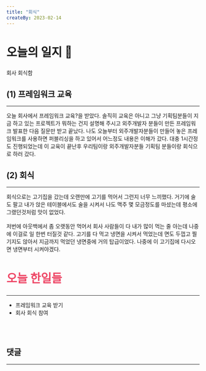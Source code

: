 ```yaml
---
title: "회식"
createBy: 2023-02-14
---
```



## <h2 style="font-size: 30px">오늘의 일지 🎪</h2>
회사 회식함


## (1) 프레임워크 교육
---
오늘 회사에서 프레임워크 교육?을 받았다. 솔직히 교육은 아니고 그냥 기획팀분들이 지금 하고 있는 프로젝트가 뭐하는 건지 설명해 주시고 외주개발자 분들이 만든 프레임워크 발표한 다음 질문만 받고 끝났다. 나도 오늘부터 외주개발자분들이 만들어 놓은 프레임워크를 사용하면 퍼블리싱을 하고 있어서 어느정도 내용은 이해가 갔다. 대충 1시간정도 진행되었는데 이 교육이 끝난후 우리팀이랑 외주개발자분들 기획팀 분들이랑 회식으로 하러 갔다.

## (2) 회식
---
회식으로는 고기집을 갔는데 오랜만에 고기를 먹어서 그런지 너무 느끼했다. 거기에 술도 팔고 내가 앉은 테이블에서도 술을 시켜서 나도 맥주 몇 모금정도를 마셨는데 평소에 그랬던것처럼 맛이 없었다. 
<br>
<br>
저번에 아웃백에서 좀 오랫동안 먹어서 회사 사람들이 다 내가 많이 먹는 줄 아는데 나중에 이걸로 일 한번 터질것 같다. 고기를 다 먹고 냉면을 시켜서 먹었는데 면도 두껍고 찔기지도 않아서 지금까지 먹었던 냉면중에 거의 탑급이었다. 나중에 이 고기집에 다시오면 냉면부터 시켜야겠다.






## <h2 style="color: #ee4867; font-size: 30px">오늘 한일들</h2>
--- 
- 프레임워크 교육 받기
- 회사 회식 참여

<br>
<br>

## 댓글
---
<br>

<Comment />
